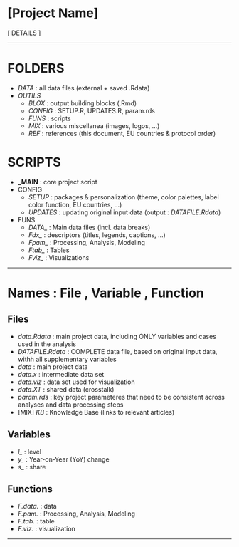 **[Project Name]**
================

[ DETAILS ]

-----

# FOLDERS
* *DATA* : all data files (external + saved .Rdata)
* *OUTILS*
  + *BLOX* : output building blocks (.Rmd)
  + *CONFIG* : SETUP.R, UPDATES.R, param.rds
  + *FUNS* : scripts
  + *MIX* : various miscellanea (images, logos, ...)
  + *REF* : references (this document, EU countries & protocol order)


# SCRIPTS
* **_MAIN** : core project script
* CONFIG
  + *SETUP* : packages & personalization (theme, color palettes, label color function, EU countries, ...)
  + *UPDATES* : updating original input data (output : *DATAFILE.Rdata*)
* FUNS
  + *DATA_* : Main data files (incl. data.breaks)
  + *Fdx_* : descriptors (titles, legends, captions, ...)
  + *Fpam_* : Processing, Analysis, Modeling
  + *Ftab_* : Tables
  + *Fviz_* : Visualizations

-----

# Names : File , Variable , Function

## Files
* *data.Rdata* : main project data, including ONLY variables and cases used in the analysis
* *DATAFILE.Rdata* : COMPLETE data file, based on original input data, withh all supplementary variables
* *data* : main project data
* *data.x* : intermediate data set
* *data.viz* : data set used for visualization
* *data.XT* : shared data (crosstalk)
* *param.rds* : key project parameteres that need to be consistent across analyses and data processing steps
* [MIX] *KB* : Knowledge Base (links to relevant articles)

## Variables
* *l_* : level
* *y_* : Year-on-Year (YoY) change
* *s_* : share
  
## Functions
* *F.data.* : data
* *F.pam.* : Processing, Analysis, Modeling
* *F.tab.* : table
* *F.viz.* : visualization

-----

